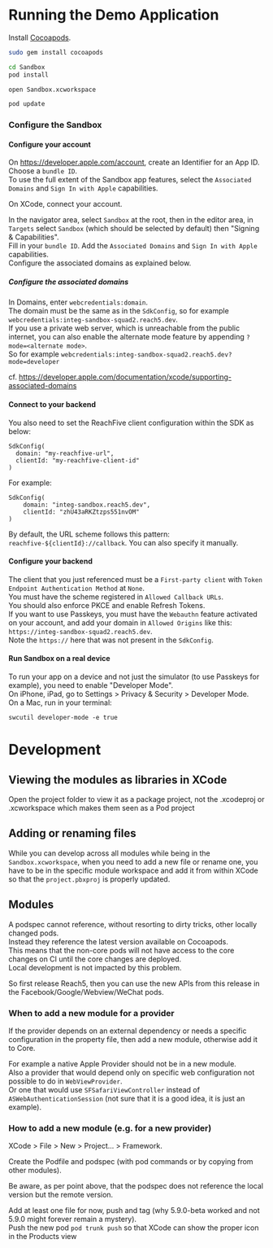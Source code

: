 # Running the Demo Application

Install [Cocoapods](https://cocoapods.org).

```sh
sudo gem install cocoapods

cd Sandbox
pod install

open Sandbox.xcworkspace

pod update
```

### Configure the Sandbox

#### Configure your account

On https://developer.apple.com/account, create an Identifier for an App ID.
Choose a `bundle ID`.<br>
To use the full extent of the Sandbox app features, select the `Associated Domains` and `Sign In with Apple` capabilities.

On XCode, connect your account.

In the navigator area, select `Sandbox` at the root, then in the editor area, in `Targets` select `Sandbox` (which should be selected by default) then "Signing & Capabilities".<br>
Fill in your `bundle ID`.
Add the `Associated Domains` and `Sign In with Apple` capabilities. <br>
Configure the associated domains as explained below.

##### Configure the associated domains
In Domains, enter `webcredentials:domain`. <br>
The domain must be the same as in the `SdkConfig`, so for example `webcredentials:integ-sandbox-squad2.reach5.dev`.<br>
If you use a private web server, which is unreachable from the public internet, you can also enable the alternate mode feature by appending `?mode=<alternate mode>`.<br>
So for example `webcredentials:integ-sandbox-squad2.reach5.dev?mode=developer`

cf. https://developer.apple.com/documentation/xcode/supporting-associated-domains

#### Connect to your backend
You also need to set the ReachFive client configuration within the SDK as below:

```
SdkConfig(
  domain: "my-reachfive-url",
  clientId: "my-reachfive-client-id"
)
```


For example:
```
SdkConfig(
    domain: "integ-sandbox.reach5.dev",
    clientId: "zhU43aRKZtzps551nvOM"
)
```

By default, the URL scheme follows this pattern: `reachfive-${clientId}://callback`.
You can also specify it manually.

#### Configure your backend

The client that you just referenced must be a `First-party client` with `Token Endpoint Authentication Method` at `None`.<br>
You must have the scheme registered in `Allowed Callback URLs`.<br>
You should also enforce PKCE and enable Refresh Tokens.<br>
If you want to use Passkeys, you must have the `Webauthn` feature activated on your account, and add your domain in `Allowed Origins` like this: `https://integ-sandbox-squad2.reach5.dev`.<br>
Note the `https://` here that was not present in the `SdkConfig`.

#### Run Sandbox on a real device
To run your app on a device and not just the simulator (to use Passkeys for example), you need to enable "Developer Mode".<br>
On iPhone, iPad, go to Settings > Privacy & Security > Developer Mode.<br>
On a Mac, run in your terminal:
```shell
swcutil developer-mode -e true
```

# Development

## Viewing the modules as libraries in XCode

Open the project folder to view it as a package project, not the .xcodeproj or .xcworkspace which makes them seen as a Pod project


## Adding or renaming files
While you can develop across all modules while being in the `Sandbox.xcworkspace`, 
when you need to add a new file or rename one, you have to be in the specific module workspace and add it from within XCode so that the `project.pbxproj` is properly updated.

## Modules
A podspec cannot reference, without resorting to dirty tricks, other locally changed pods.<br>
Instead they reference the latest version available on Cocoapods.<br>
This means that the non-core pods will not have access to the core changes on CI until the core changes are deployed.<br>
Local development is not impacted by this problem.

So first release Reach5, then you can use the new APIs from this release in the Facebook/Google/Webview/WeChat pods.

### When to add a new module for a provider

If the provider depends on an external dependency or needs a specific configuration in the property file, then add a new module, otherwise add it to Core.

For example a native Apple Provider should not be in a new module.<br>
Also a provider that would depend only on specific web configuration not possible to do in `WebViewProvider`.<br>
Or one that would use `SFSafariViewController` instead of `ASWebAuthenticationSession` (not sure that it is a good idea, it is just an example).

### How to add a new module (e.g. for a new provider)
XCode > File > New > Project... > Framework.

Create the Podfile and podspec (with pod commands or by copying from other modules).

Be aware, as per point above, that the podspec does not reference the local version but the remote version.

Add at least one file for now, push and tag (why 5.9.0-beta worked and not 5.9.0 might forever remain a mystery).<br/>
Push the new pod `pod trunk push` so that XCode can show the proper icon in the Products view

